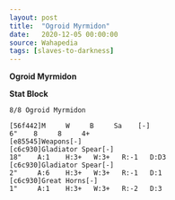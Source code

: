 ```yaml
---
layout: post
title:  "Ogroid Myrmidon"
date:   2020-12-05 00:00:00
source: Wahapedia
tags: [slaves-to-darkness]
---
```


**Ogroid Myrmidon**

**Stat Block**
```
8/8 Ogroid Myrmidon
```

```
[56f442]M     W     B     Sa    [-]
6"    8     8     4+    
[e85545]Weapons[-]
[c6c930]Gladiator Spear[-]
18"    A:1    H:3+   W:3+   R:-1   D:D3  
[c6c930]Gladiator Spear[-]
2"     A:6    H:3+   W:3+   R:-1   D:1   
[c6c930]Great Horns[-]
1"     A:1    H:3+   W:3+   R:-2   D:3   
```
    
